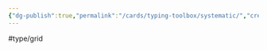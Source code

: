 ```yaml
---
{"dg-publish":true,"permalink":"/cards/typing-toolbox/systematic/","created":"2023-04-14T15:23:00.498+02:00","updated":"2023-04-26T15:39:37.054+02:00"}
---
```


#type/grid  



<script src="https://utteranc.es/client.js"  
        repo="Heart4sides/Comment_Section"
        issue-term="pathname"
        theme="github-dark-orange"
        crossorigin="anonymous"
        async> 
</script>
